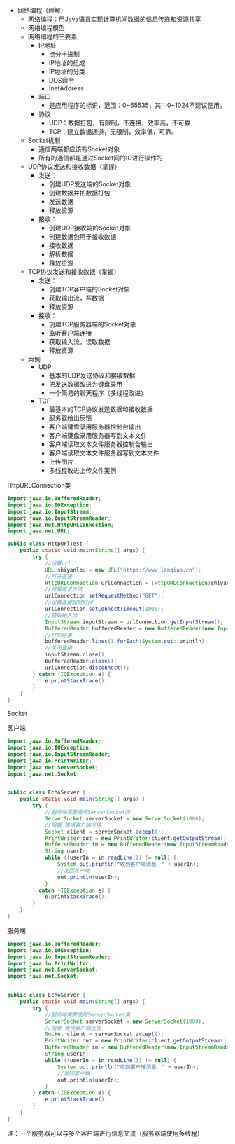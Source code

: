 - 网络编程（理解）
  - 网络编程：用Java语言实现计算机间数据的信息传递和资源共享
  - 网络编程模型
  - 网络编程的三要素
    - IP地址
      - 点分十进制
      - IP地址的组成
      - IP地址的分类
      - DOS命令
      - InetAddress
    - 端口
      - 是应用程序的标识，范围：0~65535，其中0~1024不建议使用。
    - 协议
      - UDP：数据打包，有限制，不连接，效率高，不可靠
      - TCP：建立数据通道，无限制，效率低，可靠。
  - Socket机制
    - 通信两端都应该有Socket对象
    - 所有的通信都是通过Socket间的IO进行操作的
  - UDP协议发送和接收数据（掌握）
    - 发送：
      - 创建UDP发送端的Socket对象
      - 创建数据并把数据打包
      - 发送数据
      - 释放资源
    - 接收：
      - 创建UDP接收端的Socket对象
      - 创建数据包用于接收数据
      - 接收数据
      - 解析数据
      - 释放资源
  - TCP协议发送和接收数据（掌握）
    - 发送：
      - 创建TCP客户端的Socket对象
      - 获取输出流，写数据
      - 释放资源
    - 接收：
      - 创建TCP服务器端的Socket对象
      - 监听客户端连接
      - 获取输入流，读取数据
      - 释放资源
  - 案例
    - UDP
      - 基本的UDP发送协议和接收数据
      - 把发送数据改进为键盘录用
      - 一个简易的聊天程序（多线程改进）
    - TCP
      - 最基本的TCP协议发送数据和接收数据
      - 服务器给出反馈
      - 客户端键盘录用服务器控制台输出
      - 客户端键盘录用服务器写到文本文件
      - 客户端读取文本文件服务器控制台输出
      - 客户端读取文本文件服务器写到文本文件
      - 上传图片
      - 多线程改进上传文件案例

HttpURLConnection类

```java
import java.io.BufferedReader;
import java.io.IOException;
import java.io.InputStream;
import java.io.InputStreamReader;
import java.net.HttpURLConnection;
import java.net.URL;

public class HttpUrlTest {
    public static void main(String[] args) {
        try {
            //设置url
            URL shiyanlou = new URL("https://www.lanqiao.cn");
            //打开连接
            HttpURLConnection urlConnection = (HttpURLConnection)shiyanlou.openConnection();
            //设置请求方法
            urlConnection.setRequestMethod("GET");
            //设置连接超时时间
            urlConnection.setConnectTimeout(1000);
            //获取输入流
            InputStream inputStream = urlConnection.getInputStream();
            BufferedReader bufferedReader = new BufferedReader(new InputStreamReader(inputStream));
            //打印结果
            bufferedReader.lines().forEach(System.out::println);
            //关闭连接
            inputStream.close();
            bufferedReader.close();
            urlConnection.disconnect();
        } catch (IOException e) {
            e.printStackTrace();
        }
    }
}
```

Socket

客户端

```java
import java.io.BufferedReader;
import java.io.IOException;
import java.io.InputStreamReader;
import java.io.PrintWriter;
import java.net.ServerSocket;
import java.net.Socket;


public class EchoServer {
    public static void main(String[] args) {
        try {
            //服务端需要使用ServerSocket类
            ServerSocket serverSocket = new ServerSocket(1080);
            //阻塞 等待客户端连接
            Socket client = serverSocket.accept();
            PrintWriter out = new PrintWriter(client.getOutputStream(), true);
            BufferedReader in = new BufferedReader(new InputStreamReader(client.getInputStream()));
            String userIn;
            while ((userIn = in.readLine()) != null) {
                System.out.println("收到客户端消息：" + userIn);
                //发回客户端
                out.println(userIn);
            }
        } catch (IOException e) {
            e.printStackTrace();
        }
    }
}
```

服务端

```java
import java.io.BufferedReader;
import java.io.IOException;
import java.io.InputStreamReader;
import java.io.PrintWriter;
import java.net.ServerSocket;
import java.net.Socket;


public class EchoServer {
    public static void main(String[] args) {
        try {
            //服务端需要使用ServerSocket类
            ServerSocket serverSocket = new ServerSocket(1080);
            //阻塞 等待客户端连接
            Socket client = serverSocket.accept();
            PrintWriter out = new PrintWriter(client.getOutputStream(), true);
            BufferedReader in = new BufferedReader(new InputStreamReader(client.getInputStream()));
            String userIn;
            while ((userIn = in.readLine()) != null) {
                System.out.println("收到客户端消息：" + userIn);
                //发回客户端
                out.println(userIn);
            }
        } catch (IOException e) {
            e.printStackTrace();
        }
    }
}
```

注：一个服务器可以与多个客户端进行信息交流（服务器端使用多线程）
